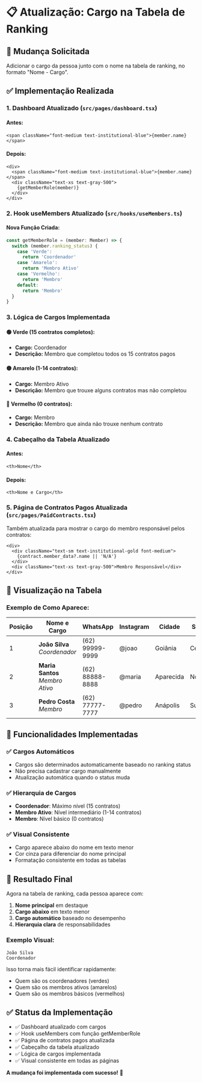 # 📋 Atualização: Cargo na Tabela de Ranking

## 🎯 **Mudança Solicitada**

Adicionar o cargo da pessoa junto com o nome na tabela de ranking, no formato "Nome - Cargo".

## ✅ **Implementação Realizada**

### **1. Dashboard Atualizado (`src/pages/dashboard.tsx`)**

#### **Antes:**
```tsx
<span className="font-medium text-institutional-blue">{member.name}</span>
```

#### **Depois:**
```tsx
<div>
  <span className="font-medium text-institutional-blue">{member.name}</span>
  <div className="text-xs text-gray-500">
    {getMemberRole(member)}
  </div>
</div>
```

### **2. Hook useMembers Atualizado (`src/hooks/useMembers.ts`)**

#### **Nova Função Criada:**
```typescript
const getMemberRole = (member: Member) => {
  switch (member.ranking_status) {
    case 'Verde':
      return 'Coordenador'
    case 'Amarelo':
      return 'Membro Ativo'
    case 'Vermelho':
      return 'Membro'
    default:
      return 'Membro'
  }
}
```

### **3. Lógica de Cargos Implementada**

#### **🟢 Verde (15 contratos completos):**
- **Cargo:** Coordenador
- **Descrição:** Membro que completou todos os 15 contratos pagos

#### **🟡 Amarelo (1-14 contratos):**
- **Cargo:** Membro Ativo
- **Descrição:** Membro que trouxe alguns contratos mas não completou

#### **🔴 Vermelho (0 contratos):**
- **Cargo:** Membro
- **Descrição:** Membro que ainda não trouxe nenhum contrato

### **4. Cabeçalho da Tabela Atualizado**

#### **Antes:**
```tsx
<th>Nome</th>
```

#### **Depois:**
```tsx
<th>Nome e Cargo</th>
```

### **5. Página de Contratos Pagos Atualizada (`src/pages/PaidContracts.tsx`)**

Também atualizada para mostrar o cargo do membro responsável pelos contratos:

```tsx
<div>
  <div className="text-sm text-institutional-gold font-medium">
    {contract.member_data?.name || 'N/A'}
  </div>
  <div className="text-xs text-gray-500">Membro Responsável</div>
</div>
```

## 🎨 **Visualização na Tabela**

### **Exemplo de Como Aparece:**

| Posição | Nome e Cargo | WhatsApp | Instagram | Cidade | Setor | Contratos | Status |
|---------|--------------|----------|-----------|--------|-------|-----------|--------|
| 1 | **João Silva**<br/>*Coordenador* | (62) 99999-9999 | @joao | Goiânia | Centro | 15/15 | 🟢 Verde |
| 2 | **Maria Santos**<br/>*Membro Ativo* | (62) 88888-8888 | @maria | Aparecida | Norte | 8/15 | 🟡 Amarelo |
| 3 | **Pedro Costa**<br/>*Membro* | (62) 77777-7777 | @pedro | Anápolis | Sul | 0/15 | 🔴 Vermelho |

## 🔧 **Funcionalidades Implementadas**

### **✅ Cargos Automáticos**
- Cargos são determinados automaticamente baseado no ranking status
- Não precisa cadastrar cargo manualmente
- Atualização automática quando o status muda

### **✅ Hierarquia de Cargos**
- **Coordenador**: Máximo nível (15 contratos)
- **Membro Ativo**: Nível intermediário (1-14 contratos)
- **Membro**: Nível básico (0 contratos)

### **✅ Visual Consistente**
- Cargo aparece abaixo do nome em texto menor
- Cor cinza para diferenciar do nome principal
- Formatação consistente em todas as tabelas

## 🎯 **Resultado Final**

Agora na tabela de ranking, cada pessoa aparece com:

1. **Nome principal** em destaque
2. **Cargo abaixo** em texto menor
3. **Cargo automático** baseado no desempenho
4. **Hierarquia clara** de responsabilidades

### **Exemplo Visual:**
```
João Silva
Coordenador
```

Isso torna mais fácil identificar rapidamente:
- Quem são os coordenadores (verdes)
- Quem são os membros ativos (amarelos)  
- Quem são os membros básicos (vermelhos)

## ✅ **Status da Implementação**

- ✅ Dashboard atualizado com cargos
- ✅ Hook useMembers com função getMemberRole
- ✅ Página de contratos pagos atualizada
- ✅ Cabeçalho da tabela atualizado
- ✅ Lógica de cargos implementada
- ✅ Visual consistente em todas as páginas

**A mudança foi implementada com sucesso!** 🎉
